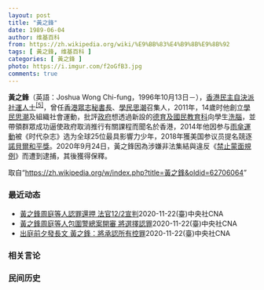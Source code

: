 ```yaml
---
layout: post
title: "黃之鋒"
date: 1989-06-04
author: 维基百科
from: https://zh.wikipedia.org/wiki/%E9%BB%83%E4%B9%8B%E9%8B%92
tags: [ 黃之鋒, 维基百科 ]
categories: [ 黃之鋒 ]
photo: https://i.imgur.com/f2oGfB3.jpg
comments: true
---
```

<div class="mw-parser-output"><div id="noteTA-1570c39f" class="noteTA"><div class="noteTA-local"><div data-noteta-code="zh-cn:失读症; zh-tw:失讀症; zh-hk:閱讀障礙;"></div><div data-noteta-code="zh-cn:短信; zh-tw:簡訊; zh-hk:短訊;"></div><div data-noteta-code="zh-cn:Facebook; zh-tw:臉書; zh-hk:Facebook;"></div><div data-noteta-code="啓"></div></div></div>

<p><b>黃之鋒</b>（英語：<span lang="en">Joshua Wong Chi-fung</span>，1996年10月13日<span class="useeditintro" title="Template:BLP editintro">－</span>），<a href="/wiki/%E9%A6%99%E6%B8%AF" title="香港">香港</a><a href="/wiki/%E6%B0%91%E4%B8%BB%E8%87%AA%E6%B1%BA%E6%B4%BE" class="mw-redirect" title="民主自決派">民主自決派</a><a href="/wiki/%E7%A4%BE%E6%9C%83%E9%81%8B%E5%8B%95" title="社會運動">社運人士</a><sup id="cite_ref-5" class="reference"><a href="#cite_note-5">[5]</a></sup>，曾任<a href="/wiki/%E9%A6%99%E6%B8%AF%E7%9C%BE%E5%BF%97" title="香港眾志">香港眾志</a><a href="/wiki/%E7%A7%98%E6%9B%B8%E9%95%B7" title="秘書長">秘書長</a>、<a href="/wiki/%E5%AD%B8%E6%B0%91%E6%80%9D%E6%BD%AE" title="學民思潮">學民思潮</a>召集人，2011年，14歲时他創立<a href="/wiki/%E5%AD%B8%E6%B0%91%E6%80%9D%E6%BD%AE" title="學民思潮">學民思潮</a>及組織社會運動，批評<a href="/wiki/%E9%A6%99%E6%B8%AF%E6%94%BF%E5%BA%9C" class="mw-redirect" title="香港政府">政府</a>想透過新設的<a href="/wiki/%E5%BE%B7%E8%82%B2%E5%8F%8A%E5%9C%8B%E6%B0%91%E6%95%99%E8%82%B2%E7%A7%91" title="德育及國民教育科">德育及國民教育科</a>向學生<a href="/wiki/%E6%B4%97%E8%85%A6" title="洗腦">洗腦</a>，並帶領群眾成功逼使政府取消推行有關課程而聞名於香港，2014年他因参与<a href="/wiki/%E9%9B%A8%E5%82%98%E9%81%8B%E5%8B%95" class="mw-redirect" title="雨傘運動">雨傘運動</a>被《时代杂志》选为全球25位最具影響力少年，2018年獲美国参议员提名競逐<a href="/wiki/%E8%AB%BE%E8%B2%9D%E7%88%BE%E5%92%8C%E5%B9%B3%E7%8D%8E" class="mw-redirect" title="諾貝爾和平獎">諾貝爾和平獎</a>。2020年9月24日，黃之鋒因為涉嫌非法集結與違反《<a href="/wiki/%E7%A6%81%E6%AD%A2%E8%92%99%E9%9D%A2%E8%A6%8F%E4%BE%8B" title="禁止蒙面規例">禁止蒙面規例</a>》而遭到逮捕，其後獲得保釋。
</p>
</div><noscript><img src="//zh.wikipedia.org/wiki/Special:CentralAutoLogin/start?type=1x1" alt="" title="" width="1" height="1" style="border: none; position: absolute;"></noscript>
<div class="printfooter">取自“<a dir="ltr" href="https://zh.wikipedia.org/w/index.php?title=黃之鋒&amp;oldid=62706064">https://zh.wikipedia.org/w/index.php?title=黃之鋒&amp;oldid=62706064</a>”</div><div id="recent-news"><h3>最近动态</h3><ul><li><a href="https://nodebe4.github.io/waimei/2020-11-22/%E9%BB%83%E4%B9%8B%E9%8B%92%E5%91%A8%E5%BA%AD%E7%AD%89%E4%BA%BA%E8%AA%8D%E7%BD%AA%E9%82%84%E6%8A%BC-%E6%B3%95%E5%AE%9812-2%E5%AE%A3%E5%88%A4" title="黃之鋒周庭等人認罪還押 法官12/2宣判—— 已解散的「香港眾志」前骨幹黃之鋒（前右起）、林朗彥和周庭涉嫌於去年6月發起包圍警察總部，黃之鋒23日出庭前對媒體說，3人將承認所有控罪。（圖取自香港...">黃之鋒周庭等人認罪還押 法官12/2宣判</a><time>2020-11-22</time><a class="tag">(臺)中央社CNA</a></li>
<li><a href="https://nodebe4.github.io/waimei/2020-11-22/%E9%BB%83%E4%B9%8B%E9%8B%92%E5%91%A8%E5%BA%AD%E7%AD%89%E4%BA%BA%E5%8C%85%E5%9C%8D%E8%AD%A6%E7%B8%BD%E6%A1%88%E9%96%8B%E5%AF%A9-%E5%B0%87%E9%81%B8%E6%93%87%E8%AA%8D%E7%BD%AA" title="黃之鋒周庭等人包圍警總案開審 將選擇認罪—— 已解散的「香港眾志」前骨幹黃之鋒（前右起）、林朗彥和周庭涉嫌於去年6月發起包圍警察總部，黃之鋒23日出庭前對媒體說，3人將承認所有控罪。（圖取自香港...">黃之鋒周庭等人包圍警總案開審 將選擇認罪</a><time>2020-11-22</time><a class="tag">(臺)中央社CNA</a></li>
<li><a href="https://nodebe4.github.io/waimei/2020-11-22/%E5%87%BA%E5%BA%AD%E5%89%8D%E5%A4%95%E7%99%BC%E9%95%B7%E6%96%87-%E9%BB%83%E4%B9%8B%E9%8B%92-%E5%B0%87%E6%89%BF%E8%AA%8D%E6%89%80%E6%9C%89%E6%8E%A7%E7%BD%AA" title="出庭前夕發長文 黃之鋒：將承認所有控罪—— 前香港眾志秘書長黃之鋒（圖）、前副秘書長周庭及前主席林朗彥23日出庭。黃之鋒22日發文說，3人決定承認所有控罪。（中央社檔案照片） （中央社台北23日...">出庭前夕發長文 黃之鋒：將承認所有控罪</a><time>2020-11-22</time><a class="tag">(臺)中央社CNA</a></li>
</ul></div><div id="open-opinion"><h3>相关言论</h3><ul></ul></div><div id="mjls-record"><h3>民间历史</h3><ul></ul></div>